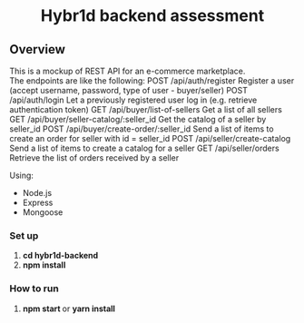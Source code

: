 <h1 align='center'>Hybr1d backend assessment</h1>

## Overview
This is a mockup of REST API for an e-commerce marketplace. <br/>
The endpoints are like the following:
POST /api/auth/register
  Register a user (accept username, password, type of user - buyer/seller)
POST /api/auth/login
  Let a previously registered user log in (e.g. retrieve authentication token)
GET /api/buyer/list-of-sellers
  Get a list of all sellers
GET /api/buyer/seller-catalog/:seller_id
  Get the catalog of a seller by seller_id
POST /api/buyer/create-order/:seller_id
  Send a list of items to create an order for seller with id = seller_id
POST /api/seller/create-catalog
  Send a list of items to create a catalog for a seller
GET /api/seller/orders
  Retrieve the list of orders received by a seller


Using:
- Node.js
- Express
- Mongoose

### Set up
1. <b> cd hybr1d-backend </b>
2. <b> npm install </b>

### How to run
1. <b> npm start </b> or <b> yarn install </b>
